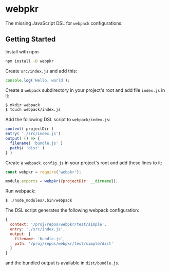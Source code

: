 # webpkr
The missing JavaScript DSL for `webpack` configurations.

## Getting Started
 Install with npm
```bash
npm install -D webpkr
```
Create `src/index.js` and add this:
```javascript
console.log('Hello, world');
```

Create a `webpack` subdirectory in your project's root and add file `index.js` in it:
```bash
$ mkdir webpack
$ touch webpack/index.js
```
Add the following DSL script to `webpack/index.js`:
```javascript
context( projectDir )
entry( './src/index.js')
output( () => {
  filename( 'bundle.js' )
  path$( 'dist' )
} )
```
Create a `webpack.config.js` in your project's root and add these lines to it:

```javascript
const webpkr = require('webpkr');

module.exports = webpkr({projectDir: __dirname});
```
Run webpack:
```bash
$ ./node_modules/.bin/webpack
```
The DSL script generates the following webpack configuration:
```JavaScript
{
  context: '/proj/repos/webpkr/test/simple',
  entry: './src/index.js',
  output: {
    filename: 'bundle.js',
    path: '/proj/repos/webpkr/test/simple/dist'
  }
}
```
and the bundled output is available in `dist/bundle.js`.
